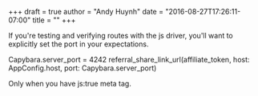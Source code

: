 +++
draft = true
author = "Andy Huynh"
date = "2016-08-27T17:26:11-07:00"
title = ""
+++

If you're testing and verifying routes with the js driver, you'll want to explicitly set the port in your expectations.

Capybara.server_port = 4242
referral_share_link_url(affiliate_token, host: AppConfig.host, port: Capybara.server_port)

Only when you have js:true meta tag.

